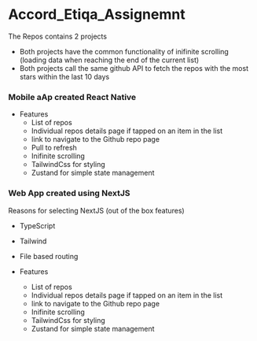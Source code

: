 # Accord_Etiqa_Assignemnt


The Repos contains 2 projects
- Both projects have the common functionality of inifinite scrolling (loading data when reaching the end of the current list)
- Both projects call the same github API to fetch the repos with the most stars within the last 10 days 


### Mobile aAp created React Native
- Features
  - List of repos
  - Individual repos details page if tapped on an item in the list
  - link to navigate to the Github repo page
  - Pull to refresh
  - Inifinite scrolling
  - TailwindCss for styling
  - Zustand for simple state management

### Web App created using NextJS

Reasons for selecting NextJS (out of the box features)
- TypeScript 
- Tailwind
- File based routing

- Features
  - List of repos
  - Individual repos details page if tapped on an item in the list
  - link to navigate to the Github repo page
  - Inifinite scrolling
  - TailwindCss for styling
  - Zustand for simple state management


